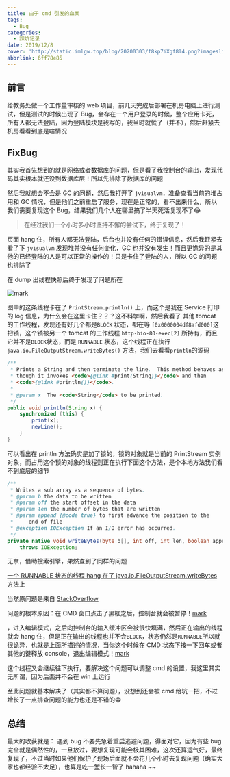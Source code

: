```yaml
---
title: 由于 cmd 引发的血案
tags:
  - Bug
categories:
  - 踩坑记录
date: 2019/12/8
cover: 'http://static.imlgw.top/blog/20200303/f8kp7iXgf8l4.png?imageslim'
abbrlink: 6ff78e85
---
```


## 前言

给教务处做一个工作量审核的 web 项目，前几天完成后部署在机房电脑上进行测试，但是测试的时候出现了 Bug，会存在一个用户登录的时候，整个应用卡死，所有人都无法登陆，因为登陆模块是我写的，我当时就慌了（并不），然后赶紧去机房看看到底是啥情况

## FixBug

其实我首先想到的就是网络或者数据库的问题，但是看了我控制台的输出，发现代码其实根本就还没到数据库层！所以先排除了数据库的问题

然后我就想会不会是 GC 的问题，然后我打开了 `jvisualvm`，准备查看当前的堆占用和 GC 情况，但是他们之前重启了服务，现在是正常的，看不出来什么，所以我们需要复现这个 Bug，结果我们几个人在哪里搞了半天死活复现不了😂

> 在经过我们一个小时多小时坚持不懈的尝试下，终于复现了！

页面 hang 住，所有人都无法登陆，后台也并没有任何的错误信息，然后我赶紧去看了下 `jvisualvm` 发现堆并没有任何变化，GC 也并没有发生！而且更诡异的是其他的已经登陆的人是可以正常的操作的！只是卡住了登陆的人，所以 GC 的问题也排除了

在 dump 出线程快照后终于发现了问题所在

![mark](http://static.imlgw.top/blog/20191208/XKUriuCE9nTb.png?imageslim)

图中的这条线程卡在了 `PrintStream.println()` 上，而这个是我在 Service 打印的 log 信息，为什么会在这里卡住？？？这不科学啊，然后我看了 其他 tomcat 的工作线程，发现还有好几个都是`BLOCK` 状态，都在等 `[0x0000004df8afd000]`这把锁，这个锁被另一个 tomcat 的工作线程 `http-bio-80-exec[2]` 所持有，而且它并不是`BLOCK`状态，而是 `RUNNABLE` 状态，这个线程正在执行 `java.io.FileOutputStream.writeBytes()` 方法，我们去看看`println`的源码

```java
/**
 * Prints a String and then terminate the line.  This method behaves as
 * though it invokes <code>{@link #print(String)}</code> and then
 * <code>{@link #println()}</code>.
 *
 * @param x  The <code>String</code> to be printed.
 */
public void println(String x) {
    synchronized (this) {
        print(x);
        newLine();
    }
}
```

可以看出在 println 方法确实是加了锁的，锁的对象就是当前的 PrintStream 实例对象，而占用这个锁的对象的线程则正在执行下面这个方法，是个本地方法我们看不到底层的细节

```java
/**
 * Writes a sub array as a sequence of bytes.
 * @param b the data to be written
 * @param off the start offset in the data
 * @param len the number of bytes that are written
 * @param append {@code true} to first advance the position to the
 *     end of file
 * @exception IOException If an I/O error has occurred.
 */
private native void writeBytes(byte b[], int off, int len, boolean append)
    throws IOException;
```

无奈，借助搜索引擎，果然查到了同样的问题 

[一个 RUNNABLE 状态的线程 hang 在了 java.io.FileOutputStream.writeBytes 方法上](https://my.oschina.net/u/1030459/blog/908007)

当然原问题是来自 [StackOverflow](https://stackoverflow.com/questions/634102/log4j-is-hanging-my-application-what-am-i-doing-wrong) 

问题的根本原因：在 CMD 窗口点击了黑框之后，控制台就会被暂停！[mark](http://static.imlgw.top/blog/20191208/1em5YGsoGyxT.png?imageslim)

，进入编辑模式，之后向控制台的输入缓冲区会被很快填满，然后正在输出的线程就会 hang 住，但是正在输出的线程也并不会`BLOCK`，状态仍然是`RUNNABLE`所以就很诡异，也就是上面所描述的情况，当你这个时候在 CMD 状态下按一下回车或者其他的键释放 console，退出编辑模式！[mark](http://static.imlgw.top/blog/20191208/4RXkNizHfNsP.png?imageslim)

这个线程又会继续往下执行，要解决这个问题可以调整 cmd 的设置，我这里其实无所谓，因为后面并不会在 win 上运行

至此问题就基本解决了（其实都不算问题），没想到还会被 cmd 给坑一把，不过增长了一点排查问题的能力也还是不错的😁

## 总结

最大的收获就是： 遇到 bug 不要先急着重启逃避问题，得面对它，因为有些 bug 完全就是偶然性的，一旦放过，要想复现可能会极其困难，这次还算运气好，最终复现了，不过当时如果他们保护了现场后面就不会花几个小时去复现问题（确实大家也都经验不太足），也算是吃一堑长一智了 hahaha ~~